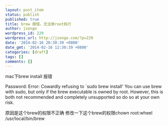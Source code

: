 ```yaml
---
layout: post_item
status: publish
published: true
title: brew 报错，无法用root执行
author: jsongo
wordpress_id: 229
wordpress_url: http://jsongo.com/?p=229
date: '2014-02-16 20:30:39 +0800'
date_gmt: '2014-02-16 12:30:39 +0800'
categories: [draft]
tags: []
comments: []
---
```

mac下brew install 报错

Password:
Error: Cowardly refusing to `sudo brew install'
You can use brew with sudo, but only if the brew executable is owned by root.
However, this is both not recommended and completely unsupported so do so at
your own risk.

原因是这个brew的权限不正确
修改一下这个brew的权限chown root:wheel /usr/local/bin/brew
